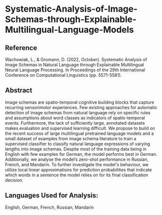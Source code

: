 # Systematic-Analysis-of-Image-Schemas-through-Explainable-Multilingual-Language-Models

## Reference
Wachowiak, L., & Gromann, D. (2022, October). Systematic Analysis of Image Schemas in Natural Language through Explainable Multilingual Neural Language Processing. In Proceedings of the 29th International Conference on Computational Linguistics (pp. 5571-5581).

## Abstract 
Image schemas are spatio-temporal cognitive building blocks that capture recurring sensorimotor experiences. Few existing approaches for automatic detection of image schemas from natural language rely on specific rules and assumptions about word classes as indicators of spatio-temporal events. Furthermore, the lack of sufficiently large, annotated datasets makes evaluation and supervised learning difficult. We propose to build on the recent success of large multilingual pretrained language models and a small dataset of examples from image schema literature to train a supervised classifier to classify natural language expressions of varying lengths into image schemas. Despite most of the training data being in English with few examples for German, the model performs best in German. Additionally, we analyse the model’s zero-shot performance in Russian, French, and Mandarin. To further investigate the model's behaviour, we utilize local linear approximations for prediction probabilities that indicate which words in a sentence the model relies on for its final classification decision.

## Languages Used for Analysis:
English, German, French, Russian, Mandarin
